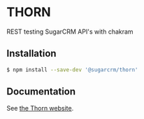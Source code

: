 # THORN

REST testing SugarCRM API's with chakram

## Installation

```bash
$ npm install --save-dev '@sugarcrm/thorn'
```

## Documentation

See [the Thorn website](http://sugarcrm.github.io/thorn).
